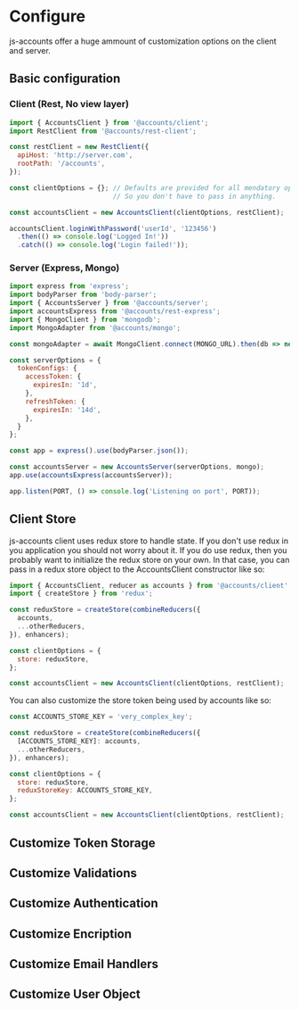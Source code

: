 # Configure

js-accounts offer a huge ammount of customization options on the client and server.

## Basic configuration

### Client (Rest, No view layer)
```javascript
import { AccountsClient } from '@accounts/client';
import RestClient from '@accounts/rest-client';

const restClient = new RestClient({
  apiHost: 'http://server.com',
  rootPath: '/accounts',
});

const clientOptions = {}; // Defaults are provided for all mendatory options
                          // So you don't have to pass in anything.

const accountsClient = new AccountsClient(clientOptions, restClient);

accountsClient.loginWithPassword('userId', '123456')
  .then(() => console.log('Logged In!'))
  .catch(() => console.log('Login failed!'));
```

### Server (Express, Mongo)
```javascript
import express from 'express';
import bodyParser from 'body-parser';
import { AccountsServer } from '@accounts/server';
import accountsExpress from '@accounts/rest-express';
import { MongoClient } from 'mongodb';
import MongoAdapter from '@accounts/mongo';

const mongoAdapter = await MongoClient.connect(MONGO_URL).then(db => new MongoAdapter(db));

const serverOptions = {
  tokenConfigs: {
    accessToken: {
      expiresIn: '1d',
    },
    refreshToken: {
      expiresIn: '14d',
    },
  }
};

const app = express().use(bodyParser.json());

const accountsServer = new AccountsServer(serverOptions, mongo);
app.use(accountsExpress(accountsServer));

app.listen(PORT, () => console.log('Listening on port', PORT));
```

## Client Store

js-accounts client uses redux store to handle state. If you don't use redux in you application you should not worry about it.
If you do use redux, then you probably want to initialize the redux store on your own. In that case, you can pass in a redux store object to the AccountsClient constructor like so:

```javascript
import { AccountsClient, reducer as accounts } from '@accounts/client'
import { createStore } from 'redux';

const reduxStore = createStore(combineReducers({
  accounts,
  ...otherReducers,
}), enhancers);

const clientOptions = {
  store: reduxStore,
};

const accountsClient = new AccountsClient(clientOptions, restClient);
```

You can also customize the store token being used by accounts like so:

```javascript
const ACCOUNTS_STORE_KEY = 'very_complex_key';

const reduxStore = createStore(combineReducers({
  [ACCOUNTS_STORE_KEY]: accounts,
  ...otherReducers,
}), enhancers);

const clientOptions = {
  store: reduxStore,
  reduxStoreKey: ACCOUNTS_STORE_KEY,
};

const accountsClient = new AccountsClient(clientOptions, restClient);
```

## Customize Token Storage
## Customize Validations
## Customize Authentication
## Customize Encription
## Customize Email Handlers
## Customize User Object
